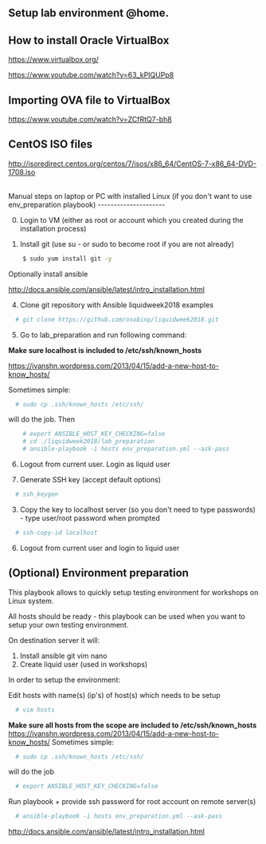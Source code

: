 Setup lab environment @home.
---------------------
## How to install Oracle VirtualBox

https://www.virtualbox.org/

https://www.youtube.com/watch?v=63_kPIQUPp8

Importing OVA file to VirtualBox
---------------------
https://www.youtube.com/watch?v=ZCfRtQ7-bh8

CentOS ISO files
---------------------
http://isoredirect.centos.org/centos/7/isos/x86_64/CentOS-7-x86_64-DVD-1708.iso

<br>
Manual steps on laptop or PC with installed Linux (if you don't want to use env_preparation playbook)
---------------------

0. Login to VM (either as root or account which you created during the installation process)

1. Install git (use su - or sudo to become root if you are not already)

```bash
	$ sudo yum install git -y
```

Optionally install ansible

http://docs.ansible.com/ansible/latest/intro_installation.html


4. Clone git repository with Ansible liquidweek2018 examples

```bash
  # git clone https://github.com/osobinp/liquidweek2018.git
```

5. Go to lab_preparation and run following command:

**Make sure localhost is included to /etc/ssh/known_hosts**

https://ivanshn.wordpress.com/2013/04/15/add-a-new-host-to-know_hosts/

Sometimes simple:

```bash
  # sudo cp .ssh/known_hosts /etc/ssh/
```

will do the job. Then

```bash
	# export ANSIBLE_HOST_KEY_CHECKING=false
	# cd ./liquidweek2018/lab_preparation
	# ansible-playbook -i hosts env_preparation.yml --ask-pass
```

6. Logout from current user. Login as liquid user

2. Generate SSH key (accept default options)

```bash
  # ssh_keygen
```

3. Copy the key to localhost server (so you don't need to type passwords) - type user/root password when prompted

```bash
  # ssh-copy-id localhost
```














6. Logout from current user and login to liquid user

## (Optional) Environment preparation
This playbook allows to quickly setup testing environment for workshops on Linux system.

All hosts should be ready - this playbook can be used when you want to setup your own testing environment.

On destination server it will:
1. Install ansible git vim nano
2. Create liquid user (used in workshops)

In order to setup the environment:

Edit hosts with name(s) (ip's) of host(s) which needs to be setup

```bash
  # vim hosts
```

**Make sure all hosts from the scope are included to /etc/ssh/known_hosts**
https://ivanshn.wordpress.com/2013/04/15/add-a-new-host-to-know_hosts/
Sometimes simple:

```bash
  # sudo cp .ssh/known_hosts /etc/ssh/
```

will do the job

```bash
  # export ANSIBLE_HOST_KEY_CHECKING=false
```

Run playbook + provide ssh password for root account on remote server(s)
```bash
  # ansible-playbook -i hosts env_preparation.yml --ask-pass
```


http://docs.ansible.com/ansible/latest/intro_installation.html
